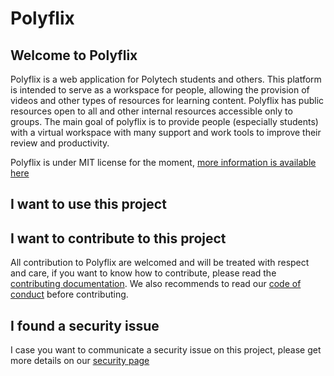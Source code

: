 # Polyflix

## Welcome to Polyflix

Polyflix is a web application for Polytech students and others.
This platform is intended to serve as a workspace for people, allowing the provision of videos and other types of resources for learning content.
Polyflix has public resources open to all and other internal resources accessible only to groups.
The main goal of polyflix is to provide people (especially students) with a virtual workspace with many support and work tools to improve their review and productivity.

Polyflix is under MIT license for the moment, [more information is available here](./LICENSE)

## I want to use this project

## I want to contribute to this project

All contribution to Polyflix are welcomed and will be treated with respect and care, if you want to know how to contribute, please read the [contributing documentation](./CONTRIBUTING.md).
We also recommends to read our [code of conduct](./CODE_OF_CONDUCT.md) before contributing.

## I found a security issue

I case you want to communicate a security issue on this project, please get more details on our [security page](./SECURITY.md)
